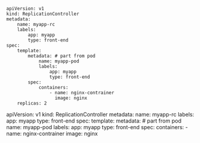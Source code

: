 ```
apiVersion: v1
kind: ReplicationController
metadata:
	name: myapp-rc
	labels:
		app: myapp
		type: front-end
spec:
	template:
		metadata: # part from pod 
			name: myapp-pod
			labels:
				app: myapp
				type: front-end
		spec:
			containers:
				- name: nginx-contrainer
				  image: nginx
	replicas: 2 
```

apiVersion: v1
kind: ReplicationController
metadata:
	name: myapp-rc
	labels:
		app: myapp
		type: front-end
spec:
	template:
			metadata: # part from pod 
						name: myapp-pod
						labels:
							app: myapp
							type: front-end
					spec:
						containers:
							- name: nginx-contrainer
							  image: nginx


